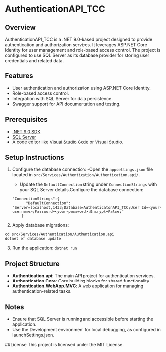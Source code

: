 # AuthenticationAPI_TCC

## Overview
AuthenticationAPI_TCC is a .NET 9.0-based project designed to provide authentication and authorization services. It leverages ASP.NET Core Identity for user management and role-based access control. The project is configured to use SQL Server as its database provider for storing user credentials and related data.

## Features
- User authentication and authorization using ASP.NET Core Identity.
- Role-based access control.
- Integration with SQL Server for data persistence.
- Swagger support for API documentation and testing.

## Prerequisites
- [.NET 9.0 SDK](https://dotnet.microsoft.com/download/dotnet/9.0)
- [SQL Server](https://www.microsoft.com/en-us/sql-server/sql-server-downloads)
- A code editor like [Visual Studio Code](https://code.visualstudio.com/) or Visual Studio.

## Setup Instructions

1. Configure the database connection:
    -Open the `appsettings.json` file located in `src/Services/Authentication/Authentication.api/`.
    - Update the `DefaultConnection` string under `ConnectionStrings` with your SQL Server details.Configure the database connection:
    ```
    "ConnectionStrings":{
          "DefaultConnection": "Server=localhost,1433;Database=AuthenticatonAPI_TCC;User Id=<your-username>;Password=<your-password>;Encrypt=False;"
        }
    ```

2. Apply database migrations:
```
cd src/Services/Authentication/Authentication.api
dotnet ef database update
```

3. Run the application:
```dotnet run```


## Project Structure
- **Authentication.api**: The main API project for authentication services.
- **Authentication.Core**: Core building blocks for shared functionality.
- **Authentication.WebApp.MVC**: A web application for managing authentication-related tasks.


## Notes
- Ensure that SQL Server is running and accessible before starting the application.
- Use the Development environment for local debugging, as configured in launchSettings.json.

##License
This project is licensed under the MIT License.
